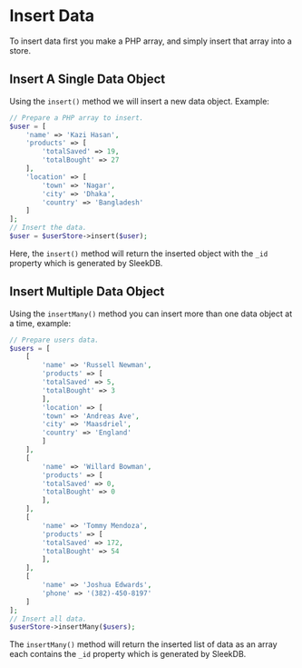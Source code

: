 <!--METADATA
{
    "title": "Insert Data",
    "url": "insert-data",
    "icon": "create"
}
!METADATA-->

# Insert Data

To insert data first you make a PHP array, and simply insert that array into a store.

## Insert A Single Data Object

Using the `insert()` method we will insert a new data object. Example:

```php
// Prepare a PHP array to insert.
$user = [
    'name' => 'Kazi Hasan',
    'products' => [
        'totalSaved' => 19,
        'totalBought' => 27
    ],
    'location' => [
        'town' => 'Nagar',
        'city' => 'Dhaka',
        'country' => 'Bangladesh'
    ]
];
// Insert the data.
$user = $userStore->insert($user);
```

Here, the `insert()` method will return the inserted object with the `_id` property which is generated by SleekDB.

## Insert Multiple Data Object

Using the `insertMany()` method you can insert more than one data object at a time, example:

```php
// Prepare users data.
$users = [
    [
        'name' => 'Russell Newman',
        'products' => [
        'totalSaved' => 5,
        'totalBought' => 3
        ],
        'location' => [
        'town' => 'Andreas Ave',
        'city' => 'Maasdriel',
        'country' => 'England'
        ]
    ],
    [
        'name' => 'Willard Bowman',
        'products' => [
        'totalSaved' => 0,
        'totalBought' => 0
        ],
    ],
    [
        'name' => 'Tommy Mendoza',
        'products' => [
        'totalSaved' => 172,
        'totalBought' => 54
        ],
    ],
    [
        'name' => 'Joshua Edwards',
        'phone' => '(382)-450-8197'
    ]
];
// Insert all data.
$userStore->insertMany($users);
```

The `insertMany()` method will return the inserted list of data as an array each contains the `_id` property which is generated by SleekDB.
